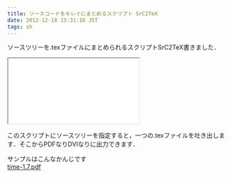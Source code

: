 ```yaml
---
title: ソースコードをキレイにまとめるスクリプト SrC2TeX
date: 2012-12-18 15:31:16 JST
tags: sh
---
```


ソースツリーを\.texファイルにまとめられるスクリプトSrC2TeX書きました．

<iframe src="/github#ueokande/src2tex" title="ueokande/src2tex"
        class='external-service-frame' scrolling="no"
></iframe>

  
このスクリプトにソースツリーを指定すると，一つの\.texファイルを吐き出します．そこからPDFなりDVIなりに出力できます．

サンプルはこんなかんじです  
[time\-1\.7\.pdf](http://i-beam.org/pub/time-1.7.pdf)

